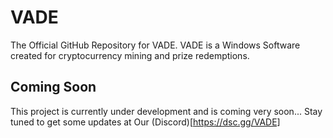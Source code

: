 # VADE
The Official GitHub Repository for VADE. VADE is a Windows Software created for cryptocurrency mining and prize redemptions.

## Coming Soon

This project is currently under development and is coming very soon...
Stay tuned to get some updates at Our (Discord)[https://dsc.gg/VADE]
